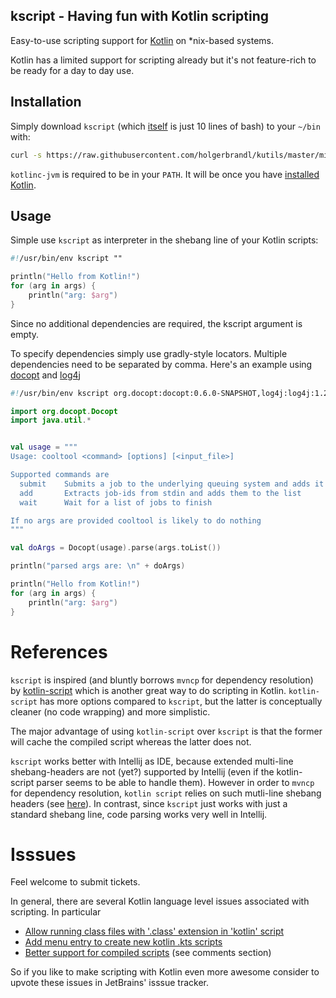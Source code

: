 ## kscript - Having fun with Kotlin scripting


Easy-to-use scripting support for [Kotlin](https://kotlinlang.org/) on *nix-based systems.

Kotlin has a limited support for scripting already but it's not feature-rich to be ready for a day to day use.

## Installation

Simply download `kscript` (which [itself](kscript) is just 10 lines of bash) to your `~/bin` with:
```bash
curl -s https://raw.githubusercontent.com/holgerbrandl/kutils/master/misc/kscript/kscript > ~/bin/kscript && chmod u+x ~/bin/kscript
```

`kotlinc-jvm` is required to be in your `PATH`. It will be once you have [installed Kotlin](https://kotlinlang.org/docs/tutorials/command-line.html).

## Usage

Simple use `kscript` as interpreter in the shebang line of your Kotlin scripts:

```kotlin
#!/usr/bin/env kscript ""

println("Hello from Kotlin!")
for (arg in args) {
    println("arg: $arg")
}
```
Since no additional dependencies are required, the kscript argument is empty.

To specify dependencies simply use gradly-style locators. Multiple dependencies need to be separated by comma. Here's an example using [docopt](https://github.com/docopt/docopt.java) and [log4j](http://logging.apache.org/log4j/2.x/)

```kotlin
#!/usr/bin/env kscript org.docopt:docopt:0.6.0-SNAPSHOT,log4j:log4j:1.2.14

import org.docopt.Docopt
import java.util.*


val usage = """
Usage: cooltool <command> [options] [<input_file>]

Supported commands are
  submit    Submits a job to the underlying queuing system and adds it to the list
  add       Extracts job-ids from stdin and adds them to the list
  wait      Wait for a list of jobs to finish

If no args are provided cooltool is likely to do nothing
"""

val doArgs = Docopt(usage).parse(args.toList())

println("parsed args are: \n" + doArgs)

println("Hello from Kotlin!")
for (arg in args) {
    println("arg: $arg")
}
```


References
============

`kscript` is inspired (and bluntly borrows `mvncp` for dependency resolution) by [kotlin-script](https://github.com/andrewoma/kotlin-script) which is another great way to do scripting in Kotlin. `kotlin-script` has more options compared to `kscript`, but the latter is conceptually cleaner (no code wrapping) and more simplistic.

The major advantage of using `kotlin-script` over `kscript` is that the former will cache the compiled script whereas the latter does not.

`kscript` works better with Intellij as IDE, because extended multi-line shebang-headers are not (yet?) supported by Intellij (even if the kotlin-script parser seems to be able to handle them).  However in order to `mvncp` for dependency resolution, `kotlin script` relies on such mutli-line shebang headers (see [here](https://github.com/andrewoma/kotlin-script#mvncp)). In contrast, since `kscript` just works with just a standard shebang line, code parsing works very well in Intellij.





Isssues
=======

Feel welcome to submit tickets.

In general, there are several Kotlin language level issues associated with scripting. In particular
 * [Allow running class files with '.class' extension in 'kotlin' script](https://youtrack.jetbrains.com/issue/KT-11164)
 * [Add menu entry to create new kotlin .kts scripts](https://youtrack.jetbrains.com/issue/KT-10935)
* [Better support for compiled scripts](https://youtrack.jetbrains.com/issue/KT-10533)  (see comments section)


So if you like to make scripting with Kotlin even more awesome consider to upvote these issues in JetBrains' isssue tracker.




